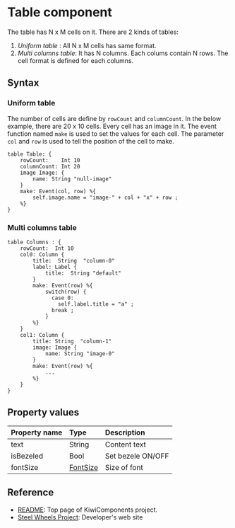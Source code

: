# Table component
The table has N x M cells on it. 
There are 2 kinds of tables:

1. *Uniform table* : All N x M cells has same format. 
2. *Multi columns  table*: It has N columns. Each colums contain N rows. The cell format is defined for each columns.

## Syntax

### Uniform table
The number of cells are define by `rowCount` and `columnCount`.
In the below example, there are 20 x 10 cells. Every cell has an image in it.
The event function named `make` is used to set the values for each cell. The parameter `col` and `row` is used to tell the position of the cell to make.
````
table Table: {
    rowCount:    Int 10
    columnCount: Int 20
    image Image: {
        name: String "null-image"
    }
    make: Event(col, row) %{
        self.image.name = "image-" + col + "x" + row ;
    %}
}
````

### Multi columns table
````
table Columns : {
    rowCount:  Int 10
    col0: Column {
        title:  String  "column-0"
        label: Label {
            title:  String "default"
        }
        make: Event(row) %{
            switch(row) {
              case 0:
                self.label.title = "a" ;
              break ;
            }
        %}
    }
    col1: Column {
        title: String  "column-1"
        image: Image {
            name: String "image-0"
        }
        make: Event(row) %{
            ...
        %}
    }
}

````

## Property values
|Property name  |Type   |Description        |
|:--            |:--    |:--                | 
|text           |String |Content text       |
|isBezeled      |Bool   |Set bezele ON/OFF  |
|fontSize       |[FontSize](https://github.com/steelwheels/KiwiScript/blob/master/KiwiLibrary/Document/Enum/FontSize.md) | Size of font |

## Reference
* [README](https://github.com/steelwheels/KiwiCompnents): Top page of KiwiComponents project.
* [Steel Wheels Project](https://steelwheels.github.io): Developer's web site

